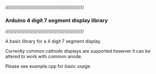 /////////////////////////////////////////////////

### Arduino 4 digit 7 segment display library ###

/////////////////////////////////////////////////

A basic library for a 4 digit 7 segment display. 

Currently common cathode displays are supported however 
it can be altered to work with common anode.

Please see example.cpp for basic usage.
